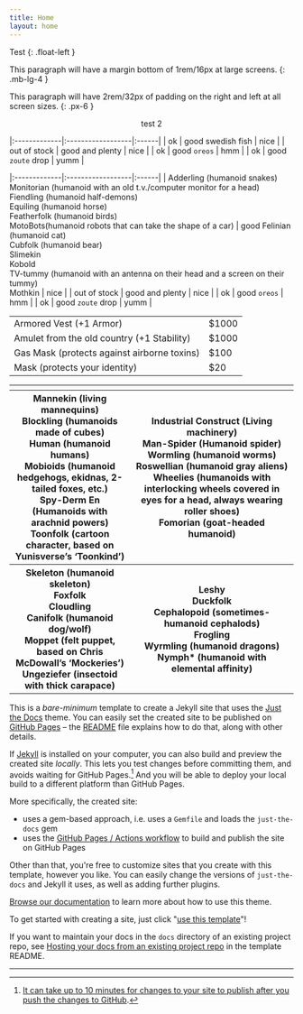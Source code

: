 ```yaml
---
title: Home
layout: home
---
```

Test {: .float-left }

This paragraph will have a margin bottom of 1rem/16px at large screens.
{: .mb-lg-4 }

This paragraph will have 2rem/32px of padding on the right and left at all screen sizes.
{: .px-6 }


<div style="text-align:center;">test 2</div>

|:-------------|:------------------|:------|
| ok           | good swedish fish | nice  |
| out of stock | good and plenty   | nice  |
| ok           | good <span class="sb">`oreos`</span>      | hmm   |
| ok           | good <span class="sb">`zoute`</span> drop | yumm  |

|:-------------|:------------------|:------|
| Adderling (humanoid snakes)<br>Monitorian (humanoid with an old t.v./computer monitor for a head)<br>Fiendling (humanoid half-demons)<br>Equiling (humanoid horse)<br>Featherfolk (humanoid birds)<br>MotoBots(humanoid robots that can take the shape of a car) | good Felinian (humanoid cat)<br>Cubfolk (humanoid bear)<br>Slimekin<br>Kobold<br>TV-tummy (humanoid with an antenna on their head and a screen on their tummy)<br>Mothkin | nice  |
| out of stock | good and plenty   | nice  |
| ok           | good <span class="sb">`oreos`</span>      | hmm   |
| ok           | good <span class="sb">`zoute`</span> drop | yumm  |

||     |
|--------------------------------------------------------------|-----|
|Armored Vest (+1 Armor)   |$1000   |
|Amulet from the old country (+1 Stability)   |$1000   |
|Gas Mask (protects against airborne toxins)    |$100   |
|Mask (protects your identity)   |$20   |

<table>
 <tr>
 	<th></th>
 	<th></th>
 </tr>
 <tr>
 	<th>Mannekin (living mannequins)<br>Blockling (humanoids made of cubes)<br>Human (humanoid humans)<br>Mobioids (humanoid hedgehogs, ekidnas, 2-tailed foxes, etc.)<br>Spy-Derm En (Humanoids with arachnid powers)<br>Toonfolk (cartoon character, based on Yunisverse’s ‘Toonkind’)</th>
 	<th>Industrial Construct (Living machinery)<br>Man-Spider (Humanoid spider)<br>Wormling (humanoid worms)<br>Roswellian (humanoid gray aliens)<br>Wheelies (humanoids with interlocking wheels covered in eyes for a head, always wearing roller shoes)<br>Fomorian (goat-headed humanoid)</th>
 </tr>
 <tr>
 	<th>Skeleton (humanoid skeleton)<br>Foxfolk<br>Cloudling<br>Canifolk (humanoid dog/wolf)<br>Moppet (felt puppet, based on Chris McDowall’s ‘Mockeries’)<br>Ungeziefer (insectoid with thick carapace)</th>
 	<th>Leshy<br>Duckfolk<br>Cephalopoid (sometimes-humanoid cephalods)<br>Frogling<br>Wyrmling (humanoid dragons)<br>Nymph* (humanoid with elemental affinity)</th>
 </tr>
</table>



This is a *bare-minimum* template to create a Jekyll site that uses the [Just the Docs] theme. You can easily set the created site to be published on [GitHub Pages] – the [README] file explains how to do that, along with other details.

If [Jekyll] is installed on your computer, you can also build and preview the created site *locally*. This lets you test changes before committing them, and avoids waiting for GitHub Pages.[^1] And you will be able to deploy your local build to a different platform than GitHub Pages.

More specifically, the created site:

- uses a gem-based approach, i.e. uses a `Gemfile` and loads the `just-the-docs` gem
- uses the [GitHub Pages / Actions workflow] to build and publish the site on GitHub Pages

Other than that, you're free to customize sites that you create with this template, however you like. You can easily change the versions of `just-the-docs` and Jekyll it uses, as well as adding further plugins.

[Browse our documentation][Just the Docs] to learn more about how to use this theme.

To get started with creating a site, just click "[use this template]"!

If you want to maintain your docs in the `docs` directory of an existing project repo, see [Hosting your docs from an existing project repo](https://github.com/just-the-docs/just-the-docs-template/blob/main/README.md#hosting-your-docs-from-an-existing-project-repo) in the template README.

----

[^1]: [It can take up to 10 minutes for changes to your site to publish after you push the changes to GitHub](https://docs.github.com/en/pages/setting-up-a-github-pages-site-with-jekyll/creating-a-github-pages-site-with-jekyll#creating-your-site).

[Just the Docs]: https://just-the-docs.github.io/just-the-docs/
[GitHub Pages]: https://docs.github.com/en/pages
[README]: https://github.com/just-the-docs/just-the-docs-template/blob/main/README.md
[Jekyll]: https://jekyllrb.com
[GitHub Pages / Actions workflow]: https://github.blog/changelog/2022-07-27-github-pages-custom-github-actions-workflows-beta/
[use this template]: https://github.com/just-the-docs/just-the-docs-template/generate
